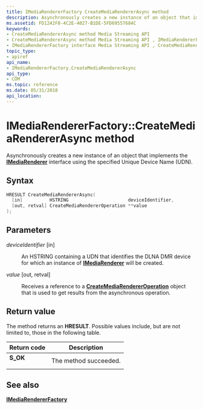 ```yaml
---
title: IMediaRendererFactory CreateMediaRendererAsync method
description: Asynchronously creates a new instance of an object that implements the IMediaRenderer interface using the specified Unique Device Name (UDN).
ms.assetid: FD1242F8-4C2E-4027-B1DE-5FD69557684C
keywords:
- CreateMediaRendererAsync method Media Streaming API
- CreateMediaRendererAsync method Media Streaming API , IMediaRendererFactory interface
- IMediaRendererFactory interface Media Streaming API , CreateMediaRendererAsync method
topic_type:
- apiref
api_name:
- IMediaRendererFactory.CreateMediaRendererAsync
api_type:
- COM
ms.topic: reference
ms.date: 05/31/2018
api_location: 
---
```


# IMediaRendererFactory::CreateMediaRendererAsync method

Asynchronously creates a new instance of an object that implements the [**IMediaRenderer**](imediarenderer.md) interface using the specified Unique Device Name (UDN).

## Syntax


```C++
HRESULT CreateMediaRendererAsync(
  [in]          HSTRING                      deviceIdentifier,
  [out, retval] CreateMediaRendererOperation **value
);
```



## Parameters

<dl> <dt>

*deviceIdentifier* \[in\]
</dt> <dd>

An HSTRING containing a UDN that identifies the DLNA DMR device for which an instance of [**IMediaRenderer**](imediarenderer.md) will be created.

</dd> <dt>

*value* \[out, retval\]
</dt> <dd>

Receives a reference to a [**CreateMediaRendererOperation**](createmediarendereroperation.md) object that is used to get results from the asynchronous operation.

</dd> </dl>

## Return value

The method returns an **HRESULT**. Possible values include, but are not limited to, those in the following table.



| Return code                                                                          | Description                      |
|--------------------------------------------------------------------------------------|----------------------------------|
| <dl> <dt>**S\_OK**</dt> </dl> | The method succeeded.<br/> |



 

## See also

<dl> <dt>

[**IMediaRendererFactory**](https://msdn.microsoft.com/library/Hh828924(v=VS.85).aspx)
</dt> </dl>

 

 





